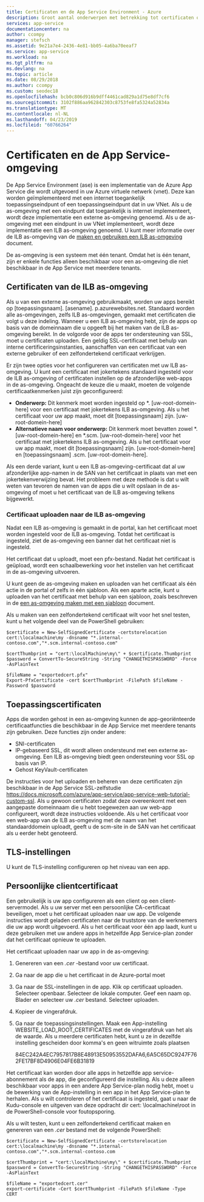 ```yaml
---
title: Certificaten en de App Service Environment - Azure
description: Groot aantal onderwerpen met betrekking tot certificaten op een as-omgeving uitgelegd
services: app-service
documentationcenter: na
author: ccompy
manager: stefsch
ms.assetid: 9e21a7e4-2436-4e81-bb05-4a6ba70eeaf7
ms.service: app-service
ms.workload: na
ms.tgt_pltfrm: na
ms.devlang: na
ms.topic: article
ms.date: 08/29/2018
ms.author: ccompy
ms.custom: seodec18
ms.openlocfilehash: bcb0c806d916b9dff4461cad829a1d75e8df7cf6
ms.sourcegitcommit: 3102f886aa962842303c8753fe8fa5324a52834a
ms.translationtype: MT
ms.contentlocale: nl-NL
ms.lasthandoff: 04/23/2019
ms.locfileid: "60766264"
---
```

# <a name="certificates-and-the-app-service-environment"></a>Certificaten en de App Service-omgeving 

De App Service Environment (ase) is een implementatie van de Azure App Service die wordt uitgevoerd in uw Azure virtuele netwerk (vnet). Deze kan worden geïmplementeerd met een internet toegankelijk toepassingseindpunt of een toepassingseindpunt dat in uw VNet. Als u de as-omgeving met een eindpunt dat toegankelijk is internet implementeert, wordt deze implementatie een externe as-omgeving genoemd. Als u de as-omgeving met een eindpunt in uw VNet implementeert, wordt deze implementatie een ILB as-omgeving genoemd. U kunt meer informatie over de ILB as-omgeving van de [maken en gebruiken een ILB as-omgeving](https://docs.microsoft.com/azure/app-service/environment/create-ilb-ase) document.

De as-omgeving is een systeem met één tenant. Omdat het is één tenant, zijn er enkele functies alleen beschikbaar voor een as-omgeving die niet beschikbaar in de App Service met meerdere tenants. 

## <a name="ilb-ase-certificates"></a>Certificaten van de ILB as-omgeving 

Als u van een externe as-omgeving gebruikmaakt, worden uw apps bereikt op [toepassingsnaam]. [asename]. p.azurewebsites.net. Standaard worden alle as-omgevingen, zelfs ILB as-omgevingen, gemaakt met certificaten die volgt u deze indeling. Wanneer u een ILB as-omgeving hebt, zijn de apps op basis van de domeinnaam die u opgeeft bij het maken van de ILB as-omgeving bereikt. In de volgorde voor de apps ter ondersteuning van SSL, moet u certificaten uploaden. Een geldig SSL-certificaat met behulp van interne certificeringsinstanties, aanschaffen van een certificaat van een externe gebruiker of een zelfondertekend certificaat verkrijgen. 

Er zijn twee opties voor het configureren van certificaten met uw ILB as-omgeving.  U kunt een certificaat met jokertekens standaard ingesteld voor de ILB as-omgeving of certificaten instellen op de afzonderlijke web-apps in de as-omgeving.  Ongeacht de keuze die u maakt, moeten de volgende certificaatkenmerken juist zijn geconfigureerd:

- **Onderwerp:** Dit kenmerk moet worden ingesteld op *. [uw-root-domein-here] voor een certificaat met jokertekens ILB as-omgeving. Als u het certificaat voor uw app maakt, moet dit [toepassingsnaam] zijn. [uw-root-domein-here]
- **Alternatieve naam voor onderwerp:** Dit kenmerk moet bevatten zowel *. [uw-root-domein-here] en *.scm. [uw-root-domein-here] voor het certificaat met jokertekens ILB as-omgeving. Als u het certificaat voor uw app maakt, moet dit [toepassingsnaam] zijn. [uw-root-domein-here] en [toepassingsnaam] .scm. [uw-root-domein-here].

Als een derde variant, kunt u een ILB as-omgeving-certificaat dat al uw afzonderlijke app-namen in de SAN van het certificaat in plaats van met een jokertekenverwijzing bevat. Het probleem met deze methode is dat u wilt weten van tevoren de namen van de apps die u wilt opslaan in de as-omgeving of moet u het certificaat van de ILB as-omgeving telkens bijgewerkt.

### <a name="upload-certificate-to-ilb-ase"></a>Certificaat uploaden naar de ILB as-omgeving 

Nadat een ILB as-omgeving is gemaakt in de portal, kan het certificaat moet worden ingesteld voor de ILB as-omgeving. Totdat het certificaat is ingesteld, ziet de as-omgeving een banner dat het certificaat niet is ingesteld.  

Het certificaat dat u uploadt, moet een pfx-bestand. Nadat het certificaat is geüpload, wordt een schaalbewerking voor het instellen van het certificaat in de as-omgeving uitvoeren. 

U kunt geen de as-omgeving maken en uploaden van het certificaat als één actie in de portal of zelfs in één sjabloon. Als een aparte actie, kunt u uploaden van het certificaat met behulp van een sjabloon, zoals beschreven in de [een as-omgeving maken met een sjabloon](./create-from-template.md) document.  

Als u maken van een zelfondertekend certificaat wilt voor het snel testen, kunt u het volgende deel van de PowerShell gebruiken:

    $certificate = New-SelfSignedCertificate -certstorelocation cert:\localmachine\my -dnsname "*.internal-contoso.com","*.scm.internal-contoso.com"

    $certThumbprint = "cert:\localMachine\my\" + $certificate.Thumbprint
    $password = ConvertTo-SecureString -String "CHANGETHISPASSWORD" -Force -AsPlainText

    $fileName = "exportedcert.pfx"
    Export-PfxCertificate -cert $certThumbprint -FilePath $fileName -Password $password     


## <a name="application-certificates"></a>Toepassingscertificaten 

Apps die worden gehost in een as-omgeving kunnen de app-georiënteerde certificaatfuncties die beschikbaar in de App Service met meerdere tenants zijn gebruiken. Deze functies zijn onder andere:  

- SNI-certificaten 
- IP-gebaseerd SSL, dit wordt alleen ondersteund met een externe as-omgeving.  Een ILB as-omgeving biedt geen ondersteuning voor SSL op basis van IP.
- Gehost KeyVault-certificaten 

De instructies voor het uploaden en beheren van deze certificaten zijn beschikbaar in de App Service SSL-zelfstudie https://docs.microsoft.com/azure/app-service/app-service-web-tutorial-custom-ssl.  Als u gewoon certificaten zodat deze overeenkomt met een aangepaste domeinnaam die u hebt toegewezen aan uw web-app configureert, wordt deze instructies voldoende. Als u het certificaat voor een web-app van de ILB as-omgeving met de naam van het standaarddomein uploadt, geeft u de scm-site in de SAN van het certificaat als u eerder hebt genoteerd. 

## <a name="tls-settings"></a>TLS-instellingen 

U kunt de TLS-instelling configureren op het niveau van een app.  

## <a name="private-client-certificate"></a>Persoonlijke clientcertificaat 

Een gebruikelijk is uw app configureren als een client op een client-servermodel. Als u uw server met een persoonlijke CA-certificaat beveiligen, moet u het certificaat uploaden naar uw app.  De volgende instructies wordt geladen certificaten naar de truststore van de werknemers die uw app wordt uitgevoerd. Als u het certificaat voor één app laadt, kunt u deze gebruiken met uw andere apps in hetzelfde App Service-plan zonder dat het certificaat opnieuw te uploaden.

Het certificaat uploaden naar uw app in de as-omgeving:

1. Genereren van een *.cer* -bestand voor uw certificaat. 
2. Ga naar de app die u het certificaat in de Azure-portal moet
3. Ga naar de SSL-instellingen in de app. Klik op certificaat uploaden. Selecteer openbaar. Selecteer de lokale computer. Geef een naam op. Blader en selecteer uw *.cer* bestand. Selecteer uploaden. 
4. Kopieer de vingerafdruk.
5. Ga naar de toepassingsinstellingen. Maak een App-instelling WEBSITE_LOAD_ROOT_CERTIFICATES met de vingerafdruk van het als de waarde. Als u meerdere certificaten hebt, kunt u ze in dezelfde instelling gescheiden door komma's en geen witruimte zoals plaatsen 

    84EC242A4EC7957817B8E48913E50953552DAFA6,6A5C65DC9247F762FE17BF8D4906E04FE6B31819

Het certificaat kan worden door alle apps in hetzelfde app service-abonnement als de app, die geconfigureerd die instelling. Als u deze alleen beschikbaar voor apps in een andere App Service-plan nodig hebt, moet u de bewerking van de App-instelling in een app in het App Service-plan te herhalen. Als u wilt controleren of het certificaat is ingesteld, gaat u naar de Kudu-console en uitgeven van deze opdracht dir cert: \localmachine\root in de PowerShell-console voor foutopsporing. 

Als u wilt testen, kunt u een zelfondertekend certificaat maken en genereren van een *.cer* bestand met de volgende PowerShell: 

    $certificate = New-SelfSignedCertificate -certstorelocation cert:\localmachine\my -dnsname "*.internal-contoso.com","*.scm.internal-contoso.com

    $certThumbprint = "cert:\localMachine\my\" + $certificate.Thumbprint
    $password = ConvertTo-SecureString -String "CHANGETHISPASSWORD" -Force -AsPlainText

    $fileName = "exportedcert.cer"
    export-certificate -Cert $certThumbprint -FilePath $fileName -Type CERT

